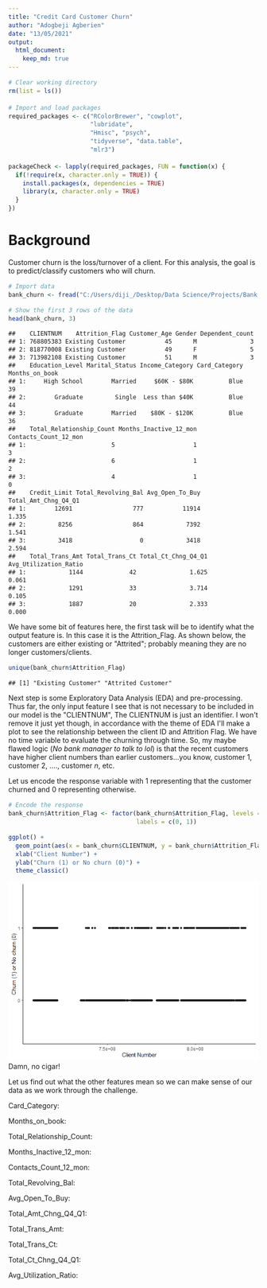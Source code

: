 ```yaml
---
title: "Credit Card Customer Churn"
author: "Adogbeji Agberien"
date: "13/05/2021"
output: 
  html_document: 
    keep_md: true
---
```





```r
# Clear working directory
rm(list = ls())

# Import and load packages
required_packages <- c("RColorBrewer", "cowplot", 
                       "lubridate", 
                       "Hmisc", "psych",
                       "tidyverse", "data.table", 
                       "mlr3")

packageCheck <- lapply(required_packages, FUN = function(x) {
  if(!require(x, character.only = TRUE)) {
    install.packages(x, dependencies = TRUE)
    library(x, character.only = TRUE)
  }
})
```

# Background 

Customer churn is the loss/turnover of a client. For this analysis, the goal is to predict/classify customers who will churn.


```r
# Import data 
bank_churn <- fread("C:/Users/diji_/Desktop/Data Science/Projects/Bank Churn/BankChurners.csv")
```




```r
# Show the first 3 rows of the data 
head(bank_churn, 3)
```

```
##    CLIENTNUM    Attrition_Flag Customer_Age Gender Dependent_count
## 1: 768805383 Existing Customer           45      M               3
## 2: 818770008 Existing Customer           49      F               5
## 3: 713982108 Existing Customer           51      M               3
##    Education_Level Marital_Status Income_Category Card_Category Months_on_book
## 1:     High School        Married     $60K - $80K          Blue             39
## 2:        Graduate         Single  Less than $40K          Blue             44
## 3:        Graduate        Married    $80K - $120K          Blue             36
##    Total_Relationship_Count Months_Inactive_12_mon Contacts_Count_12_mon
## 1:                        5                      1                     3
## 2:                        6                      1                     2
## 3:                        4                      1                     0
##    Credit_Limit Total_Revolving_Bal Avg_Open_To_Buy Total_Amt_Chng_Q4_Q1
## 1:        12691                 777           11914                1.335
## 2:         8256                 864            7392                1.541
## 3:         3418                   0            3418                2.594
##    Total_Trans_Amt Total_Trans_Ct Total_Ct_Chng_Q4_Q1 Avg_Utilization_Ratio
## 1:            1144             42               1.625                 0.061
## 2:            1291             33               3.714                 0.105
## 3:            1887             20               2.333                 0.000
```
We have some bit of features here, the first task will be to identify what the output feature is. In this case it is the Attrition_Flag. As shown below, the customers are either existing or "Attrited"; probably meaning they are no longer customers/clients. 


```r
unique(bank_churn$Attrition_Flag)
```

```
## [1] "Existing Customer" "Attrited Customer"
```

Next step is some Exploratory Data Analysis (EDA) and pre-processing. Thus far, the only input feature I see that is not necessary to be included in our model is the "CLIENTNUM", The CLIENTNUM is just an identifier. I won't remove it just yet though, in accordance with the theme of EDA I'll make a plot to see the relationship between the client ID and Attrition Flag. We have no time variable to evaluate the churning through time. So, my maybe flawed logic (*No bank manager to talk to lol*) is that the recent customers have higher client numbers than earlier customers...you know, customer 1, customer 2, ...., customer *n*, etc. 

Let us encode the response variable with 1 representing that the customer churned and 0 representing otherwise. 


```r
# Encode the response 
bank_churn$Attrition_Flag <- factor(bank_churn$Attrition_Flag, levels = c("Existing Customer", "Attrited Customer"), 
                                    labels = c(0, 1))
```


```r
ggplot() +
  geom_point(aes(x = bank_churn$CLIENTNUM, y = bank_churn$Attrition_Flag)) +
  xlab("Client Number") +
  ylab("Churn (1) or No churn (0)") +
  theme_classic()
```

![](churning_credit_card_customers_files/figure-html/unnamed-chunk-7-1.png)<!-- -->
Damn, no cigar! 

Let us find out what the other features mean so we can make sense of our data as we work through the challenge. 

Card_Category: 

Months_on_book: 

Total_Relationship_Count: 

Months_Inactive_12_mon: 

Contacts_Count_12_mon: 

Total_Revolving_Bal: 

Avg_Open_To_Buy: 

Total_Amt_Chng_Q4_Q1:  

Total_Trans_Amt:  

Total_Trans_Ct:  

Total_Ct_Chng_Q4_Q1:  

Avg_Utilization_Ratio: 
